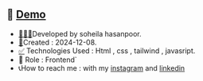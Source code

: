 📌  [Demo](https://soheilahpb.github.io/full_personal_website/)
---
- <a href="https://fa.piliapp.com/emoji/list/?skin=1f3fb" class="active">👩🏻‍💻</a>Developed by soheila hasanpoor.
- <a href="https://fa.piliapp.com/emoji/list/?skin=1f3fb" class="active">📅</a>Created : 2024-12-08.
- <a title="Symbols" href="https://fa.piliapp.com/emoji/list/?skin=1f3fb#symbols">✅</a> Technologies Used : Html , css , tailwind , javasript.
- 🔘 Role : Frontend`
- 📞How to reach me : with my 
[instagram](https://www.instagram.com/soheila_hasanpoor_web) and 
[linkedin](https://www.linkedin.com/in/soheila-hasanpoor-8b2903273/)